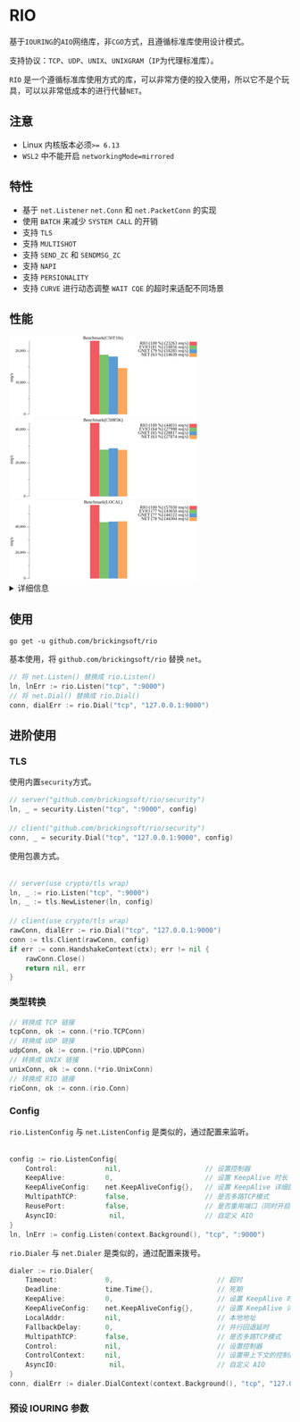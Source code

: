 # RIO

基于`IOURING`的`AIO`网络库，非`CGO`方式，且遵循标准库使用设计模式。

支持协议：`TCP`、`UDP`、`UNIX`、`UNIXGRAM`（`IP`为代理标准库）。

`RIO` 是一个遵循标准库使用方式的库，可以非常方便的投入使用，所以它不是个玩具，可以以非常低成本的进行代替`NET`。

## 注意
* Linux 内核版本必须`>= 6.13`
* `WSL2` 中不能开启 `networkingMode=mirrored`


## 特性
* 基于 `net.Listener` `net.Conn` 和 `net.PacketConn` 的实现
* 使用 `BATCH` 来减少 `SYSTEM CALL` 的开销
* 支持 `TLS`
* 支持 `MULTISHOT`
* 支持 `SEND_ZC` 和 `SENDMSG_ZC`
* 支持 `NAPI`
* 支持 `PERSIONALITY`
* 支持 `CURVE` 进行动态调整 `WAIT CQE` 的超时来适配不同场景




## 性能

<img src="benchmark/benchmark_tcpkali_C50T10s.png" width="336" height="144" alt="echo benchmark">
<img src="benchmark/benchmark_tcpkali_C50R5K.png" width="336" height="144" alt="echo benchmark">
<img src="benchmark/benchmark_local.png" width="336" height="144" alt="echo benchmark">

<details>
<summary>详细信息</summary>

使用 `tcpkali` 进行压力测试，[基准测试代码地址](https://github.com/brickingsoft/rio_examples/tree/main/benchmark) 。


环境：

| 端   | 平台      | IP              | OS                                           | 规格      |
|-----|---------|-----------------|----------------------------------------------|---------|
| 客户端 | WSL2    | 192.168.100.1   | Ubuntu22.04 （6.13.6-microsoft-standard-WSL2） | 4C 16G  |
| 服务端 | Hyper-V | 192.168.100.120 | Ubuntu24.10（6.11.0-8-generic）                | 4C 0.5G |


### C50 T10s
50链接10秒。

```shell
tcpkali --workers 1 -c 50 -T 10s -m "PING" 192.168.100.120:9000
```
结果：

| 种类   | 速率 （pps） | 说明       | 性能    |
|------|----------|----------|-------|
| RIO  | 23263.3  | 稳定在23000 | 100 % |
| EVIO | 18855.5  | 稳定在18000 | 81 %  |
| GNET | 18284.7  | 稳定在18000 | 79 %  |
| NET  | 14638.6  | 稳定在14000 | 63 %  |


### C50 R5k
50链接重复5000次。

```shell
tcpkali --workers 1 -c 50 -r 5k -m "PING" 192.168.100.120:9000
```
结果：

| 种类   | 速率 （pps） | 说明       | 性能    |
|------|----------|----------|-------|
| RIO  | 44031.1  | 稳定在44000 | 100 % |
| EVIO | 27997.6  | 稳定在28000 | 64 %  |
| GNET | 28817.2  | 稳定在28000 | 65 %  |
| NET  | 27874.5  | 稳定在28000 | 63 %  |


</details>


## 使用

```shell
go get -u github.com/brickingsoft/rio
```

基本使用，将 `github.com/brickingsoft/rio` 替换 `net`。
```go
// 将 net.Listen() 替换成 rio.Listen() 
ln, lnErr := rio.Listen("tcp", ":9000")
// 将 net.Dial() 替换成 rio.Dial() 
conn, dialErr := rio.Dial("tcp", "127.0.0.1:9000")
```


## 进阶使用

### TLS

使用内置`security`方式。
```go
// server("github.com/brickingsoft/rio/security")
ln, _ = security.Listen("tcp", ":9000", config)

// client("github.com/brickingsoft/rio/security")
conn, _ = security.Dial("tcp", "127.0.0.1:9000", config)
```

使用包裹方式。
```go

// server(use crypto/tls wrap)
ln, _ := rio.Listen("tcp", ":9000")
ln, _ := tls.NewListener(ln, config)

// client(use crypto/tls wrap)
rawConn, dialErr := rio.Dial("tcp", "127.0.0.1:9000")
conn := tls.Client(rawConn, config)
if err := conn.HandshakeContext(ctx); err != nil {
	rawConn.Close()
	return nil, err
}
```

### 类型转换

```go
// 转换成 TCP 链接 
tcpConn, ok := conn.(*rio.TCPConn)
// 转换成 UDP 链接
udpConn, ok := conn.(*rio.UDPConn)
// 转换成 UNIX 链接
unixConn, ok := conn.(*rio.UnixConn)
// 转换成 RIO 链接
rioConn, ok := conn.(rio.Conn)
```


### Config

`rio.ListenConfig` 与 `net.ListenConfig` 是类似的，通过配置来监听。
```go

config := rio.ListenConfig{
    Control:            nil,                     // 设置控制器
    KeepAlive:          0,                       // 设置 KeepAlive 时长
    KeepAliveConfig:    net.KeepAliveConfig{},   // 设置 KeepAlive 详细配置
    MultipathTCP:       false,                   // 是否多路TCP模式
    ReusePort:          false,                   // 是否重用端口（同时开启cBPF）
    AsyncIO:             nil,                    // 自定义 AIO
}
ln, lnErr := config.Listen(context.Background(), "tcp", ":9000")
```

`rio.Dialer` 与 `net.Dialer` 是类似的，通过配置来拨号。
```go
dialer := rio.Dialer{
    Timeout:            0,                          // 超时
    Deadline:           time.Time{},                // 死期
    KeepAlive:          0,                          // 设置 KeepAlive 时长
    KeepAliveConfig:    net.KeepAliveConfig{},      // 设置 KeepAlive 详细配置
    LocalAddr:          nil,                        // 本地地址
    FallbackDelay:      0,                          // 并行回退延时   
    MultipathTCP:       false,                      // 是否多路TCP模式
    Control:            nil,                        // 设置控制器
    ControlContext:     nil,                        // 设置带上下文的控制器
    AsyncIO:             nil,                       // 自定义 AIO
}
conn, dialErr := dialer.DialContext(context.Background(), "tcp", "127.0.0.1:9000")
```


### 预设 IOURING 参数




